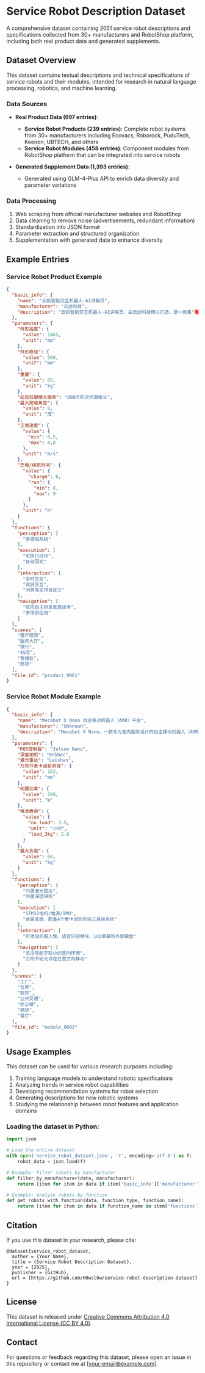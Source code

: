 # Service Robot Description Dataset

A comprehensive dataset containing 2051 service robot descriptions and specifications collected from 30+ manufacturers and RobotShop platform, including both real product data and generated supplements.

## Dataset Overview

This dataset contains textual descriptions and technical specifications of service robots and their modules, intended for research in natural language processing, robotics, and machine learning.

### Data Sources
- **Real Product Data (697 entries)**:
  - **Service Robot Products (239 entries)**: Complete robot systems from 30+ manufacturers including Ecovacs, Roborock, PuduTech, Keenon, UBTECH, and others
  - **Service Robot Modules (458 entries)**: Component modules from RobotShop platform that can be integrated into service robots
  
- **Generated Supplement Data (1,393 entries)**:
  - Generated using GLM-4-Plus API to enrich data diversity and parameter variations

### Data Processing
1. Web scraping from official manufacturer websites and RobotShop
2. Data cleaning to remove noise (advertisements, redundant information)
3. Standardization into JSON format
4. Parameter extraction and structured organization
5. Supplementation with generated data to enhance diversity

## Example Entries

### Service Robot Product Example
```json
{
  "basic_info": {
    "name": "云帆智能交互机器人-AI讲解员",
    "manufacturer": "云迹科技",
    "description": "云帆智能交互机器人-AI讲解员，由云迹科技精心打造，是一款集"看、听、说、走"于一体的智能机器人。其身高1465mm，直径560mm，重85kg。装备800万像素前后双摄像头，续航长达8-9小时，充电仅需6小时，支持4G/wifi2.4G/蓝牙4.0通讯。具备多感知系统、自动回充、全时交互、双屏交互等功能，适用于展厅展馆、服务大厅、银行、4S店、售楼处、商场、奢侈品专卖店等多种场景，提供自动化服务、智能物联等便捷功能。"
  },
  "parameters": {
    "外形高度": {
      "value": 1465,
      "unit": "mm"
    },
    "外形直径": {
      "value": 560,
      "unit": "mm"
    },
    "重量": {
      "value": 85,
      "unit": "kg"
    },
    "前后双摄像头像素": "800万防逆光摄像头",
    "最大爬坡角度": {
      "value": 8,
      "unit": "度"
    },
    "正常速度": {
      "value": {
        "min": 0.5,
        "max": 0.8
      },
      "unit": "m/s"
    },
    "充电/续航时间": {
      "value": {
        "charge": 6,
        "run": {
          "min": 8,
          "max": 9
        }
      },
      "unit": "h"
    }
  },
  "functions": {
    "perception": [
      "多感知系统"
    ],
    "execution": [
      "可执行动作",
      "自动回充"
    ],
    "interaction": [
      "全时交互",
      "双屏交互",
      "问答库支持自定义"
    ],
    "navigation": [
      "依托自主研发底盘技术",
      "多场景应用"
    ]
  },
  "scenes": [
    "展厅展馆",
    "服务大厅",
    "银行",
    "4S店",
    "售楼处",
    "商场"
  ],
  "file_id": "product_0001"
}
```
### Service Robot Module Example
```json
{
  "basic_info": {
    "name": "Mecabot X Nano 自主移动机器人（AMR）平台",
    "manufacturer": "Unknown",
    "description": "Mecabot X Nano，一款专为室内服务设计的自主移动机器人（AMR）平台，由知名制造商打造。该平台搭载ROS控制器Jetson Nano，并配备Orbbec深度相机和Leishen激光雷达，确保精准感知。采用152mm直径的万向节麦卡诺轮，100W伺服功率，电池续航达3.5小时（无负载），最大负载60kg。具备感知、执行、交互和导航功能，适用于工厂、仓库、医院等室内环境，并支持快速原型设计和产品开发，可直接发货至目标市场。"
  },
  "parameters": {
    "ROS控制器": "Jetson Nano",
    "深度相机": "Orbbec",
    "激光雷达": "Leishen",
    "万向节麦卡诺轮直径": {
      "value": 152,
      "unit": "mm"
    },
    "伺服功率": {
      "value": 100,
      "unit": "W"
    },
    "电池寿命": {
      "value": {
        "no_load": 3.5,
        "unit": "小时",
        "load_3kg": 2.8
      }
    },
    "最大负载": {
      "value": 60,
      "unit": "kg"
    }
  },
  "functions": {
    "perception": [
      "内置激光雷达",
      "内置深度相机"
    ],
    "execution": [
      "STM32电机/电源/IMU",
      "金属底盘，配备4个麦卡诺轮和独立悬挂系统"
    ],
    "interaction": [
      "可添加机器人臂、语音识别模块、LCD屏幕和外部键盘"
    ],
    "navigation": [
      "灵活导航于较小的室内环境",
      "万向节轮允许在任意方向移动"
    ]
  },
  "scenes": [
    "工厂",
    "仓库",
    "医院",
    "公共交通",
    "办公楼",
    "酒店",
    "餐厅"
  ],
  "file_id": "module_0003"
}
```

## Usage Examples

This dataset can be used for various research purposes including:

1. Training language models to understand robotic specifications
2. Analyzing trends in service robot capabilities
3. Developing recommendation systems for robot selection
4. Generating descriptions for new robotic systems
5. Studying the relationship between robot features and application domains

### Loading the dataset in Python:

```python
import json

# Load the entire dataset
with open('service_robot_dataset.json', 'r', encoding='utf-8') as f:
    robot_data = json.load(f)

# Example: Filter robots by manufacturer
def filter_by_manufacturer(data, manufacturer):
    return [item for item in data if item['basic_info']['manufacturer'].lower() == manufacturer.lower()]

# Example: Analyze robots by function
def get_robots_with_function(data, function_type, function_name):
    return [item for item in data if function_name in item['functions'].get(function_type, [])]
```

## Citation

If you use this dataset in your research, please cite:

```
@dataset{service_robot_dataset,
  author = {Your Name},
  title = {Service Robot Description Dataset},
  year = {2025},
  publisher = {GitHub},
  url = {https://github.com/H0wsl0w/service-robot-description-dataset}
}
```

## License

This dataset is released under [Creative Commons Attribution 4.0 International License (CC BY 4.0)](https://creativecommons.org/licenses/by/4.0/).

## Contact

For questions or feedback regarding this dataset, please open an issue in this repository or contact me at [your-email@example.com].
